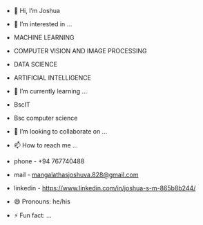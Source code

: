 - 👋 Hi, I’m Joshua
  
- 👀 I’m interested in ...
- MACHINE LEARNING
- COMPUTER VISION AND IMAGE PROCESSING 
- DATA SCIENCE
- ARTIFICIAL INTELLIGENCE 
  
- 🌱 I’m currently learning ...
- BscIT
- Bsc computer science
  
- 💞️ I’m looking to collaborate on ...
  
- 📫 How to reach me ...
- phone - +94 767740488
- mail - mangalathasjoshuva.828@gmail.com
- linkedin - https://www.linkedin.com/in/joshua-s-m-865b8b244/
  
- 😄 Pronouns: he/his
  
- ⚡ Fun fact: ...

<!---
JOSHcaleb/JOSHcaleb is a ✨ special ✨ repository because its `README.md` (this file) appears on your GitHub profile.
You can click the Preview link to take a look at your changes.
--->
